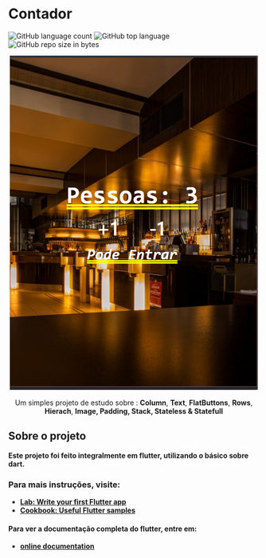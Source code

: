 <h1>Contador</h1>
<p align="left">
   <img alt="GitHub language count" src="https://img.shields.io/github/languages/count/gabriel4420/Contador">

  <img alt="GitHub top language" src="https://img.shields.io/github/languages/top/gabriel4420/Contador?logo=html">

  <img alt="GitHub repo size in bytes" src="https://img.shields.io/github/repo-size/gabriel4420/Contador?color=green">

  <br>
</p>

<p align="center">
  <img alt="Gif da Aplicação" src="images/Home Page.png" />
</p>
<p align="center">
  Um simples projeto de estudo sobre : <strong>Column</strong>, <strong>Text</strong>, <strong>FlatButtons</strong>, <strong>Rows</strong>, <strong>Hierach</strong>, <strong>Image<strong>, <strong>Padding</strong>, <strong>Stack</strong>, <strong>Stateless & Statefull</strong>
</p>

## Sobre o projeto

Este projeto foi feito integralmente em flutter, utilizando o básico sobre dart.

### Para mais instruções, visite:

- [Lab: Write your first Flutter app](https://flutter.dev/docs/get-started/codelab)
- [Cookbook: Useful Flutter samples](https://flutter.dev/docs/cookbook)

#### Para ver a documentação completa do flutter, entre em:

- [online documentation](https://flutter.dev/docs)
